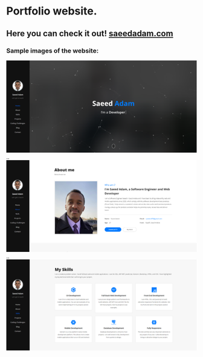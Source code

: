 # Portfolio website.

## Here you can check it out! <a href="https://saeedadam.com" target="_blank">saeedadam.com</a>

### Sample images of the website: 

<img src="img/samples/website-page-1.png" alt="website sample 1">
..
<img src="img/samples/website-page-2.png" alt="website sample 2">
..
<img src="img/samples/website-page-3.png" alt="website sample 3">
